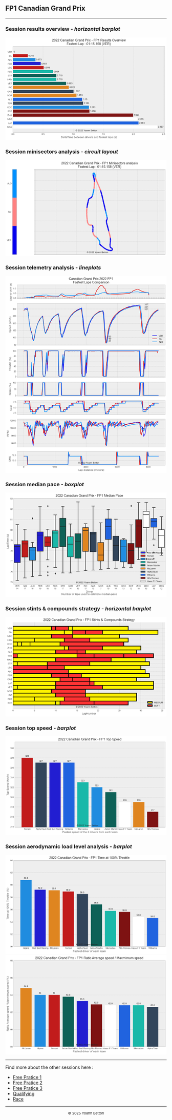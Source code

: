 ## FP1 Canadian Grand Prix

---

### Session results overview - *horizontal barplot*

<img src="/output/2022-06-19_Canadian_Grand_Prix/fp1_results_overview_white.png?raw=true"/>

### Session minisectors analysis - *circuit layout*

<img src="/output/2022-06-19_Canadian_Grand_Prix/fp1_minisectors_analysis_white.png?raw=true"/>

### Session telemetry analysis - *lineplots*

<img src="/output/2022-06-19_Canadian_Grand_Prix/fp1_telemetry_analysis_white.png?raw=true"/>

### Session median pace - *boxplot*

<img src="/output/2022-06-19_Canadian_Grand_Prix/fp1_median_pace_white.png?raw=true"/>

### Session stints & compounds strategy - *horizontal barplot*

<img src="/output/2022-06-19_Canadian_Grand_Prix/fp1_stints_compounds_stategy_white.png?raw=true"/>

### Session top speed - *barplot*

<img src="/output/2022-06-19_Canadian_Grand_Prix/topspeed_fp1_white.png?raw=true"/>

### Session aerodynamic load level analysis - *barplot*

<img src="/output/2022-06-19_Canadian_Grand_Prix/fp1_maximum_throttle_white.png?raw=true"/>

<img src="/output/2022-06-19_Canadian_Grand_Prix/fp1_speed_ratio_white.png?raw=true"/>

--- 

Find more about the other sessions here :
  - [Free Pratice 1](/page/FP1/2022-06-19_Canadian_Grand_Prix)  
  - [Free Pratice 2](/page/FP2/2022-06-19_Canadian_Grand_Prix) 
  - [Free Pratice 3](/page/FP3/2022-06-19_Canadian_Grand_Prix)
  - [Qualifying](/page/Qualifying/2022-06-19_Canadian_Grand_Prix) 
  - [Race](/page/Race/2022-06-19_Canadian_Grand_Prix)

---

<div style="text-align: center">
  <p style="font-size:11px">&copy; 2025 Yoann Betton</p>
</div>

<!-- ---

<p style="font-size:11px">Page generated from <a href="https://github.com/yoannbtn/yoannbtn.github.io">github.com/yoannbtn</a>.</p> -->